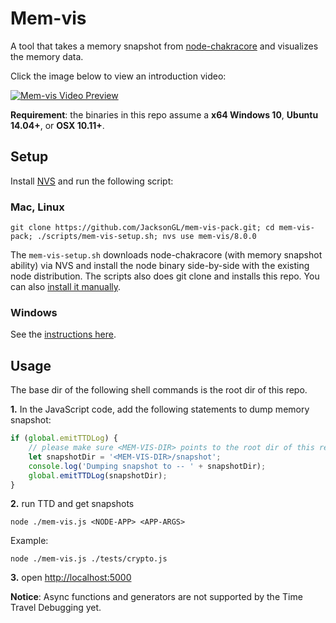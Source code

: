 # Mem-vis

A tool that takes a memory snapshot from [node-chakracore](https://github.com/nodejs/node-chakracore) and visualizes the memory data.

Click the image below to view an introduction video:

[![Mem-vis Video Preview](https://img.youtube.com/vi/BmaIobIFl54/0.jpg)](https://www.youtube.com/watch?v=BmaIobIFl54)

**Requirement**: the binaries in this repo assume a **x64 Windows 10**, **Ubuntu 14.04+**, or **OSX 10.11+**.

## Setup
Install [NVS](https://github.com/jasongin/nvs) and run the following script:

### Mac, Linux

```
git clone https://github.com/JacksonGL/mem-vis-pack.git; cd mem-vis-pack; ./scripts/mem-vis-setup.sh; nvs use mem-vis/8.0.0
```

The `mem-vis-setup.sh` downloads node-chakracore (with memory snapshot ability) via NVS and install the node binary side-by-side with the existing node distribution. The scripts also does git clone and installs this repo. You can also [install it manually](doc/install-manually.md).

### Windows

See the [instructions here](doc/install-manually.md).

## Usage

The base dir of the following shell commands is the root dir of this repo.

  **1.** In the JavaScript code, add the following statements to dump memory snapshot:

```javascript
if (global.emitTTDLog) {
    // please make sure <MEM-VIS-DIR> points to the root dir of this repo
    let snapshotDir = '<MEM-VIS-DIR>/snapshot';
    console.log('Dumping snapshot to -- ' + snapshotDir);
    global.emitTTDLog(snapshotDir);
}
```

  **2.** run TTD and get snapshots

```
node ./mem-vis.js <NODE-APP> <APP-ARGS>
```

Example:

```
node ./mem-vis.js ./tests/crypto.js
```
  
  **3.** open [http://localhost:5000](http://localhost:5000)

**Notice**: Async functions and generators are not supported by the Time Travel Debugging yet.

